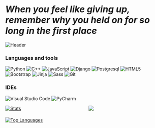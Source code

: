 # *When you feel like giving up, remember why you held on for so long in the first place*


![Header](http://www.bryanheemskerk.com/wp-content/uploads/2017/04/deadgiantfieldfinal.gif)


### Languages and tools
![Python](https://img.shields.io/badge/python-3670A0?style=for-the-badge&logo=python&logoColor=ffdd54)
![C++](https://img.shields.io/badge/c++-%2300599C.svg?style=for-the-badge&logo=c%2B%2B&logoColor=white)
![JavaScript](https://img.shields.io/badge/javascript-%23323330.svg?style=for-the-badge&logo=javascript&logoColor=%23F7DF1E)
![Django](https://img.shields.io/badge/django-%23092E20.svg?style=for-the-badge&logo=django&logoColor=white)
![Postgresql](https://img.shields.io/static/v1?label=&message=Postresql&color=090909&style=for-the-badge&logo=postgresql&logoColor=47C5FB)
![HTML5](https://img.shields.io/badge/html5-%23E34F26.svg?style=for-the-badge&logo=html5&logoColor=white)
![Bootstrap](https://img.shields.io/badge/bootstrap-%23563D7C.svg?style=for-the-badge&logo=bootstrap&logoColor=white)
![Jinja](https://img.shields.io/badge/jinja-white.svg?style=for-the-badge&logo=jinja&logoColor=black)
![Sass](https://img.shields.io/badge/-Sass-CC6699?logo=sass&logoColor=white&style=for-the-badge)
![Git](https://img.shields.io/badge/-Git-F05032?logo=git&logoColor=white&style=for-the-badge)


### IDEs
![Visual Studio Code](https://img.shields.io/badge/Visual%20Studio%20Code-0078d7.svg?style=for-the-badge&logo=visual-studio-code&logoColor=white)
![PyCharm](https://img.shields.io/badge/pycharm-143?style=for-the-badge&logo=pycharm&logoColor=black&color=black&labelColor=green)

<div style="display: grid; grid-template-columns: repeat(2, 1fr); grid-gap: 20px;">
  <a href="#">
    <img src="http://github-readme-stats.vercel.app/api?username=Mind-Insight&show_icons=true&theme=dark" alt="Stats">
  </a>
  <a href="#">
    <img src="http://github-profile-summary-cards.vercel.app/api/cards/profile-details?username=Mind-Insight&theme=radical">
  </a>
  <a href="#">
    <img src="http://github-profile-summary-cards.vercel.app/api/cards/repos-per-language?username=Mind-Insight&theme=radical" alt="Top Languages">
  </a>
</div>

<!-- ![](http://github-profile-summary-cards.vercel.app/api/cards/profile-details?username=Mind-Insight&theme=radical) -->
